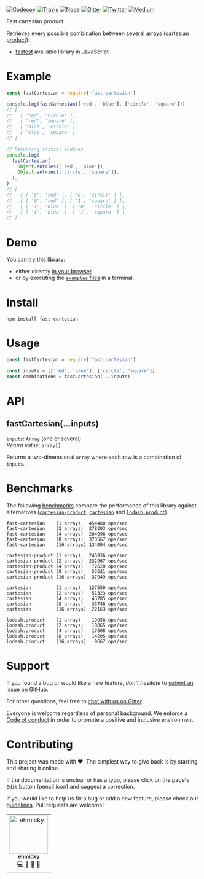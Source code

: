 [![Codecov](https://img.shields.io/codecov/c/github/ehmicky/fast-cartesian.svg?label=tested&logo=codecov)](https://codecov.io/gh/ehmicky/fast-cartesian)
[![Travis](https://img.shields.io/badge/cross-platform-4cc61e.svg?logo=travis)](https://travis-ci.org/ehmicky/fast-cartesian)
[![Node](https://img.shields.io/node/v/fast-cartesian.svg?logo=node.js)](https://www.npmjs.com/package/fast-cartesian)
[![Gitter](https://img.shields.io/gitter/room/ehmicky/fast-cartesian.svg?logo=gitter)](https://gitter.im/ehmicky/fast-cartesian)
[![Twitter](https://img.shields.io/badge/%E2%80%8B-twitter-4cc61e.svg?logo=twitter)](https://twitter.com/intent/follow?screen_name=ehmicky)
[![Medium](https://img.shields.io/badge/%E2%80%8B-medium-4cc61e.svg?logo=medium)](https://medium.com/@ehmicky)

Fast cartesian product.

Retrieves every possible combination between several arrays
([cartesian product](https://en.wikipedia.org/wiki/Cartesian_product)):

- [fastest](#benchmarks) available library in JavaScript

# Example

```js
const fastCartesian = require('fast-cartesian')

console.log(fastCartesian(['red', 'blue'], ['circle', 'square']))
// [
//   [ 'red', 'circle' ],
//   [ 'red', 'square' ],
//   [ 'blue', 'circle' ],
//   [ 'blue', 'square' ]
// ]

// Returning initial indexes
console.log(
  fastCartesian(
    Object.entries(['red', 'blue']),
    Object.entries(['circle', 'square']),
  ),
)
// [
//   [ [ '0', 'red' ], [ '0', 'circle' ] ],
//   [ [ '0', 'red' ], [ '1', 'square' ] ],
//   [ [ '1', 'blue' ], [ '0', 'circle' ] ],
//   [ [ '1', 'blue' ], [ '1', 'square' ] ]
// ]
```

# Demo

You can try this library:

- either directly [in your browser](https://repl.it/@ehmicky/fast-cartesian).
- or by executing the [`examples` files](examples/README.md) in a terminal.

# Install

```
npm install fast-cartesian
```

# Usage

```js
const fastCartesian = require('fast-cartesian')

const inputs = [['red', 'blue'], ['circle', 'square']]
const combinations = fastCartesian(...inputs)
```

# API

## fastCartesian(...inputs)

`inputs`: `Array` (one or several)<br> _Return value_: `array[]`

Returns a two-dimensional `array` where each row is a combination of `inputs`.

# Benchmarks

The following [benchmarks](benchmarks/main.js) compare the performance of this
library against alternatives
([`cartesian-product`](https://github.com/izaakschroeder/cartesian-product),
[`cartesian`](https://github.com/alexindigo/cartesian) and
[`lodash.product`](https://github.com/SeregPie/lodash.product)).

```
fast-cartesian    (1 array)   454480 ops/sec
fast-cartesian    (2 arrays)  278303 ops/sec
fast-cartesian    (4 arrays)  204996 ops/sec
fast-cartesian    (8 arrays)  373567 ops/sec
fast-cartesian    (16 arrays) 134004 ops/sec

cartesian-product (1 array)   245936 ops/sec
cartesian-product (2 arrays)  232967 ops/sec
cartesian-product (4 arrays)   72620 ops/sec
cartesian-product (8 arrays)   55621 ops/sec
cartesian-product (16 arrays)  37949 ops/sec

cartesian         (1 array)   127550 ops/sec
cartesian         (2 arrays)   51323 ops/sec
cartesian         (4 arrays)   43785 ops/sec
cartesian         (8 arrays)   33748 ops/sec
cartesian         (16 arrays)  22163 ops/sec

lodash.product    (1 array)    19958 ops/sec
lodash.product    (2 arrays)   18865 ops/sec
lodash.product    (4 arrays)   17608 ops/sec
lodash.product    (8 arrays)   14205 ops/sec
lodash.product    (16 arrays)   9667 ops/sec
```

# Support

If you found a bug or would like a new feature, _don't hesitate_ to
[submit an issue on GitHub](../../issues).

For other questions, feel free to
[chat with us on Gitter](https://gitter.im/ehmicky/fast-cartesian).

Everyone is welcome regardless of personal background. We enforce a
[Code of conduct](CODE_OF_CONDUCT.md) in order to promote a positive and
inclusive environment.

# Contributing

This project was made with ❤️. The simplest way to give back is by starring and
sharing it online.

If the documentation is unclear or has a typo, please click on the page's `Edit`
button (pencil icon) and suggest a correction.

If you would like to help us fix a bug or add a new feature, please check our
[guidelines](CONTRIBUTING.md). Pull requests are welcome!

<!-- Thanks go to our wonderful contributors: -->

<!-- ALL-CONTRIBUTORS-LIST:START -->
<!-- prettier-ignore -->
<table><tr><td align="center"><a href="https://twitter.com/ehmicky"><img src="https://avatars2.githubusercontent.com/u/8136211?v=4" width="100px;" alt="ehmicky"/><br /><sub><b>ehmicky</b></sub></a><br /><a href="https://github.com/ehmicky/fast-cartesian/commits?author=ehmicky" title="Code">💻</a> <a href="#design-ehmicky" title="Design">🎨</a> <a href="#ideas-ehmicky" title="Ideas, Planning, & Feedback">🤔</a> <a href="https://github.com/ehmicky/fast-cartesian/commits?author=ehmicky" title="Documentation">📖</a></td></tr></table>

<!-- ALL-CONTRIBUTORS-LIST:END -->
